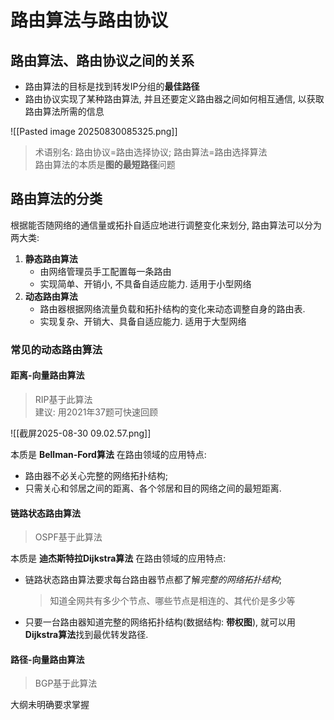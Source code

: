 # 路由算法与路由协议

## 路由算法、路由协议之间的关系

- 路由算法的目标是找到转发IP分组的**最佳路径**
- 路由协议实现了某种路由算法, 并且还要定义路由器之间如何相互通信, 以获取路由算法所需的信息

![[Pasted image 20250830085325.png]]

> 术语别名: 路由协议=路由选择协议; 路由算法=路由选择算法 <BR>
> 路由算法的本质是**图的最短路径**问题

## 路由算法的分类

根据能否随网络的通信量或拓扑自适应地进行调整变化来划分, 路由算法可以分为两大类:

1. **静态路由算法**
   - 由网络管理员手工配置每一条路由
   - 实现简单、开销小, 不具备自适应能力. 适用于小型网络
2. **动态路由算法**
   - 路由器根据网络流量负载和拓扑结构的变化来动态调整自身的路由表.
   - 实现复杂、开销大、具备自适应能力. 适用于大型网络

### 常见的动态路由算法

#### 距离-向量路由算法

> RIP基于此算法 <BR>
> 建议: 用2021年37题可快速回顾

![[截屏2025-08-30 09.02.57.png]]

本质是 **Bellman-Ford算法** 在路由领域的应用特点:

- 路由器不必关心完整的网络拓扑结构;
- 只需关心和邻居之间的距离、各个邻居和目的网络之间的最短距离.

#### 链路状态路由算法

> OSPF基于此算法

本质是 **迪杰斯特拉Dijkstra算法** 在路由领域的应用特点:

- 链路状态路由算法要求每台路由器节点都了解*完整的网络拓扑结构*;
  > 知道全网共有多少个节点、哪些节点是相连的、其代价是多少等
- 只要一台路由器知道完整的网络拓扑结构(数据结构: **带权图**), 就可以用**Dijkstra算法**找到最优转发路径.

#### 路径-向量路由算法

> BGP基于此算法

大纲未明确要求掌握
